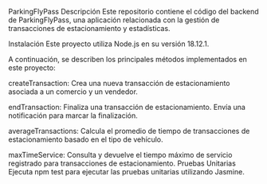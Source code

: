 ParkingFlyPass
Descripción
Este repositorio contiene el código del backend de ParkingFlyPass, una aplicación relacionada con la gestión de transacciones de estacionamiento y estadísticas.

Instalación
Este proyecto utiliza Node.js en su versión 18.12.1.

A continuación, se describen los principales métodos implementados en este proyecto:

createTransaction: Crea una nueva transacción de estacionamiento asociada a un comercio y un vendedor.

endTransaction: Finaliza una transacción de estacionamiento. Envía una notificación para marcar la finalización.

averageTransactions: Calcula el promedio de tiempo de transacciones de estacionamiento basado en el tipo de vehículo.

maxTimeService: Consulta y devuelve el tiempo máximo de servicio registrado para transacciones de estacionamiento.
Pruebas Unitarias
Ejecuta npm test para ejecutar las pruebas unitarias utilizando Jasmine.

